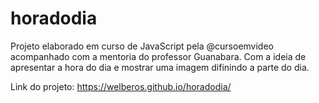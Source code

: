 # horadodia
 Projeto elaborado em curso de JavaScript pela @cursoemvideo acompanhado com a mentoria do professor Guanabara. Com a ideia de apresentar a hora do dia e mostrar uma imagem difinindo a parte do dia. 

 Link do projeto: https://welberos.github.io/horadodia/
